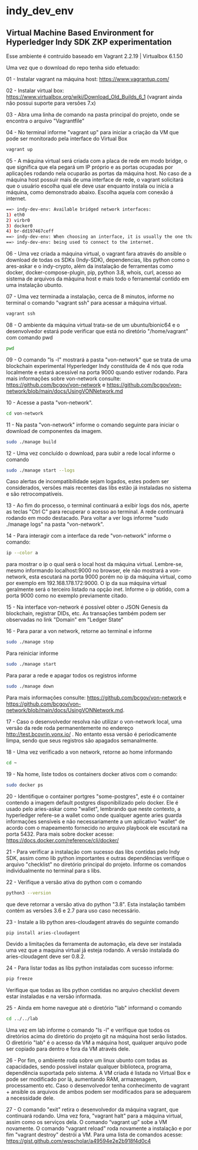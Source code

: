 # indy_dev_env 

## Virtual Machine Based Environment for Hyperledger Indy SDK ZKP experimentation

Esse ambiente é contruído baseado em Vagrant 2.2.19 | Virtualbox 6.1.50   

Uma vez que o download do repo tenha sido efetuado: 

01 - Instalar vagrant na máquina host: https://www.vagrantup.com/ 

02 - Instalar virtual box: https://www.virtualbox.org/wiki/Download_Old_Builds_6_1 (vagrant ainda não possui suporte para versões 7.x) 

03 - Abra uma linha de comando na pasta principal do projeto, onde se encontra o arquivo "Vagrantfile" 

04 - No terminal informe "vagrant up" para iniciar a criação da VM que pode ser monitorado pela interface do Virtual Box 

```bash
vagrant up
```

05 - A máquina virtual será criada com a placa de rede em modo bridge, o que significa que ela pegará um IP próprio e as portas ocupadas por aplicações rodando nela ocuparão as portas da máquina host. No caso de a máquina host possuir mais de uma interface de rede, o vagrant solicitará que o usuário escolha qual ele deve usar enquanto instala ou inicia a máquina, como demonstrado abaixo. Escolha aquela com conexão á internet.
```bash
==> indy-dev-env: Available bridged network interfaces:
1) eth0
2) virbr0
3) docker0
4) br-dd197467ceff
==> indy-dev-env: When choosing an interface, it is usually the one that is
==> indy-dev-env: being used to connect to the internet.
``` 

06 - Uma vez criada a máquina virtual, o vagrant fara através do ansible o download de todas os SDKs (Indy-SDK), dependencias, libs python como o ares-askar e o indy-crypto, além da instalação de ferramentas como docker, docker-compose-plugin, pip, python 3.8, whois, curl, acesso ao sistema de arquivos da máquina host e mais todo o ferramental contido em uma instalação ubunto. 

07 - Uma vez terminada a instalação, cerca de 8 minutos, informe no terminal o comando "vagrant ssh" para acessar a máquina virtual.
```bash
vagrant ssh
``` 

08 - O ambiente da máquina virtual trata-se de um ubuntu/bionic64 e o desenvolvedor estará pode verificar que está no diretório "/home/vagrant" com comando pwd
```bash
pwd
```
09 - O comando "ls -l" mostrará a pasta "von-network" que se trata de uma blockchain experimental Hyperledger Indy constituída de 4 nós que roda localmente e estará acessível na porta 9000 quando estiver rodando. Para mais informações sobre von-network consulte: https://github.com/bcgov/von-network e https://github.com/bcgov/von-network/blob/main/docs/UsingVONNetwork.md 

10 - Acesse a pasta "von-network". 
```bash
cd von-network
```

11 - Na pasta "von-network" informe o comando seguinte para iniciar o download de componentes da imagem. 
```bash
sudo ./manage build
```
12 - Uma vez concluído o download, para subir a rede local informe o comando 
```bash 
sudo ./manage start --logs
``` 
Caso alertas de incompatibilidade sejam logados, estes podem ser considerados, versões mais recentes das libs estão já instaladas no sistema e são retrocompatíveis. 

13 - Ao fim do processo, o terminal continuará a exibir logs dos nós, aperte as teclas "Ctrl C" para recuperar o acesso ao terminal. A rede continuará rodando em modo destacado. Para voltar a ver logs informe "sudo ./manage logs" na pasta "von-network".  

14 - Para interagir com a interface da rede "von-network" informe o comando:
 ```bash 
ip --color a 
``` 
para mostrar o ip o qual será o local host da máquina virtual. Lembre-se, mesmo informando localhost:9000 no browser, ele não mostrará a von-network, esta escutará na porta 9000 porém no ip da máquina virtual, como por exemplo em 192.168.178.172:9000. O ip da sua máquina virtual geralmente será o terceiro listado na opção inet. Informe o ip obtido, com a porta 9000 como no exemplo previamente citado. 

15 - Na interface von-network é possível obter o JSON Genesis da blockchain, registrar DIDs, etc. As transações também podem ser observadas no link "Domain" em "Ledger State" 

16 - Para parar a von network, retorne ao terminal e informe 
```bash 
sudo ./manage stop
``` 
Para reiniciar informe
```bash 
sudo ./manage start 
``` 
Para parar a rede e apagar todos os registros informe
```bash 
sudo ./manage down
``` 
Para mais informações consulte: https://github.com/bcgov/von-network e https://github.com/bcgov/von-network/blob/main/docs/UsingVONNetwork.md. 

17 - Caso o desenvolvedor resolva não utilizar o von-network local, uma versão da rede roda permanentemente no endereço http://test.bcovrin.vonx.io/ . No entanto essa versão é periodicamente limpa, sendo que seus registros são apagados semanalmente.  

18 - Uma vez verificado a von network, retorne ao home informando
```bash 
cd ~
``` 
19 - Na home, liste todos os containers docker ativos com o comando: 
```bash 
sudo docker ps
``` 
20 - Identifique o container portgres "some-postgres", este é o container contendo a imagem default postgres disponibilizado pelo docker. Ele é usado pelo aries-askar como "wallet", lembrando que neste contexto, a hyperledger refere-se a wallet como onde qualquer agente aries guarda informações sensíveis e não necessariamente a um aplicativo "wallet" de acordo com o mapeamento fornecido no arquivo playbook ele escutará na porta 5432. Para mais sobre docker acesse: https://docs.docker.com/reference/cli/docker/ 

21 - Para verificar a instalação com sucesso das libs contidas pelo Indy SDK, assim como lib python importantes e outras dependências verifique o arquivo "checklist" no diretório principal do projeto. Informe os comandos individualmente no terminal para s libs. 

22 - Verifique a versão ativa do python com o comando
```bash 
python3 --version
``` 
que deve retornar a versão ativa do python "3.8". Esta instalação também contém as versões 3.6 e 2.7 para uso caso necessário.

23 - Instale a lib python ares-cloudagent através do seguinte comando
```bash 
pip install aries-cloudagent
```  
Devido a limitações da ferramenta de automação, ela deve ser instalada uma vez que a maquina virtual já esteja rodando. A versão instalada do aries-cloudagent deve ser 0.8.2.

24 - Para listar todas as libs python instaladas com sucesso informe:
```bash 
pip freeze
```  
Verifique que todas as libs python contidas no arquivo checklist devem estar instaladas e na versão informada. 

25 - Ainda em home navegue até o diretório "lab" informand o comando
```bash 
cd ../../lab
```  
Uma vez em lab informe o comando "ls -l" e verifique que todos os diretórios acima do diretório do projeto git na máquina host serão listados. O diretório "lab" é o acesso da VM a máquina host, qualquer arquivo pode ser copiado para dentro e fora da VM através dele. 

26 - Por fim, o ambiente roda sobre um linux ubunto com todas as capacidades, sendo possível instalar qualquer biblioteca, programa, dependência suportada pelo sistema. A VM criada é listada no Virtual Box e pode ser modificado por lá, aumentando RAM, armazenagem, processamento etc. Caso o desenvolvedor tenha conhecimento de vagrant + ansible os arquivos de ambos podem ser modificados para se adequarem a necessidade dele. 

27 - O comando "exit" retira o desenvolvedor da máquina vagrant, que continuará rodando. Uma vez fora, "vagrant halt" para a máquina virtual, assim como os serviços dela. O comando “vagrant up” sobe a VM novamente. O comando "vagrant reload" roda novamente a instalação e por fim "vagrant destroy" destrói a VM. Para uma lista de comandos acesse: https://gist.github.com/wpscholar/a49594e2e2b918f4d0c4 